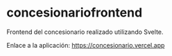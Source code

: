 # concesionariofrontend
Frontend del concesionario realizado utilizando Svelte.

Enlace a la aplicación: https://concesionario.vercel.app

